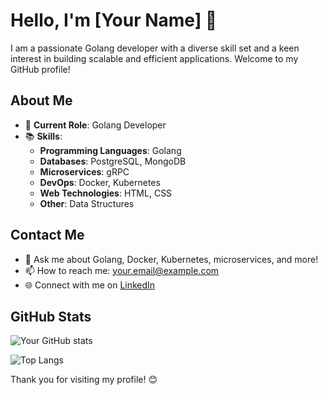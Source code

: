 # Hello, I'm [Your Name] 👋

I am a passionate Golang developer with a diverse skill set and a keen interest in building scalable and efficient applications. Welcome to my GitHub profile!

## About Me

- 💼 **Current Role**: Golang Developer
- 📚 **Skills**:
  - **Programming Languages**: Golang
  - **Databases**: PostgreSQL, MongoDB
  - **Microservices**: gRPC
  - **DevOps**: Docker, Kubernetes
  - **Web Technologies**: HTML, CSS
  - **Other**: Data Structures

## Contact Me

- 💬 Ask me about Golang, Docker, Kubernetes, microservices, and more!
- 📫 How to reach me: [your.email@example.com](mailto:your.email@example.com)
- 🌐 Connect with me on [LinkedIn](https://www.linkedin.com/in/yourprofile)

## GitHub Stats

![Your GitHub stats](https://github-readme-stats.vercel.app/api?username=rishad004&show_icons=true&theme=radical)

![Top Langs](https://github-readme-stats.vercel.app/api/top-langs/?username=rishad004&layout=compact&theme=radical)

Thank you for visiting my profile! 😊
